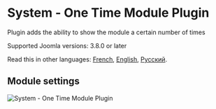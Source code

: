 # System - One Time Module Plugin
Plugin adds the ability to show the module a certain number of times

Supported Joomla versions: 3.8.0 or later

Read this in other languages: 
[French]( https://github.com/YGomiero/plg_system_onetimemodule/blob/master/README.fr-FR.md ), 
[English]( https://github.com/YGomiero/plg_system_onetimemodule/blob/master/README.en-GB.md ), 
[Русский]( https://github.com/JoomlaZen/plg_system_onetimemodule/blob/master/README.ru-RU.md ).

## Module settings
![System - One Time Module Plugin](https://screenshots.firefoxusercontent.com/images/e7d37302-1845-478b-8208-798612f46fd6.png)